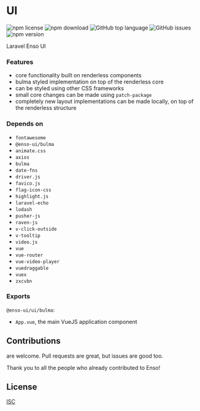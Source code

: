 # UI

![npm license](https://img.shields.io/npm/l/@enso-ui/ui.svg) 
![npm download](https://img.shields.io/npm/dm/@enso-ui/ui.svg) 
![GitHub top language](https://img.shields.io/github/languages/top/enso-ui/ui.svg) 
![GitHub issues](https://img.shields.io/github/issues/enso-ui/ui.svg) 
![npm version](https://img.shields.io/npm/v/@enso-ui/ui.svg) 

Laravel Enso UI

### Features

- core functionality built on renderless components 
- bulma styled implementation on top of the renderless core
- can be styled using other CSS frameworks
- small core changes can be made using `patch-package`
- completely new layout implementations can be made locally, on top of the
renderless structure

### Depends on

- `fontawesome`
- `@enso-ui/bulma`
- `animate.css`
- `axios`
- `bulma`
- `date-fns`
- `driver.js`
- `favico.js`
- `flag-icon-css`
- `highlight.js`
- `laravel-echo`
- `lodash`
- `pusher-js`
- `raven-js`
- `v-click-outside`
- `v-tooltip`
- `video.js`
- `vue`
- `vue-router`
- `vue-video-player`
- `vuedraggable`
- `vuex`
- `zxcvbn`

### Exports
`@enso-ui/ui/bulma`:
- `App.vue`, the main VueJS application component

## Contributions

are welcome. Pull requests are great, but issues are good too.

Thank you to all the people who already contributed to Enso!

## License

[ISC](https://opensource.org/licenses/ISC)
